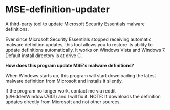# MSE-definition-updater
A third-party tool to update Microsoft Security Essentials malware definitions.

Ever since Microsoft Security Essentials stopped receiving automatic malware definition updates, this tool allows you to restore its ability to update definitions automatically. It works on Windows Vista and Windows 7. Default install directory is at drive C.

**How does this program update MSE's malware definitions?**

When Windows starts up, this program will start downloading the latest malware definition from Microsoft and installs it silently.

If the program no longer work, contact me via reddit (u/HiddenWindows7601) and I will fix it.
NOTE: It downloads the definition updates directly from Microsoft and not other sources.
